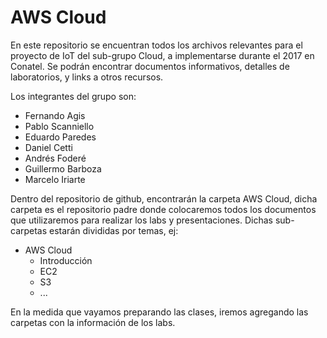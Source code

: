 AWS Cloud
===

En este repositorio se encuentran todos los archivos relevantes para el proyecto de IoT del sub-grupo Cloud, a implementarse durante el 2017 en Conatel. Se podrán encontrar documentos informativos, detalles de laboratorios, y links a otros recursos.

Los integrantes del grupo son:

- Fernando Agis
- Pablo Scanniello
- Eduardo Paredes
- Daniel Cetti
- Andrés Foderé
- Guillermo Barboza
- Marcelo Iriarte

Dentro del repositorio de github, encontrarán la carpeta AWS Cloud, dicha carpeta es el repositorio padre donde colocaremos todos los documentos que utilizaremos para realizar los labs y presentaciones. Dichas sub-carpetas estarán divididas por temas, ej:

* AWS Cloud
    * Introducción
    * EC2
    * S3
    * ...

En la medida que vayamos preparando las clases, iremos agregando las carpetas con la información de los labs.




